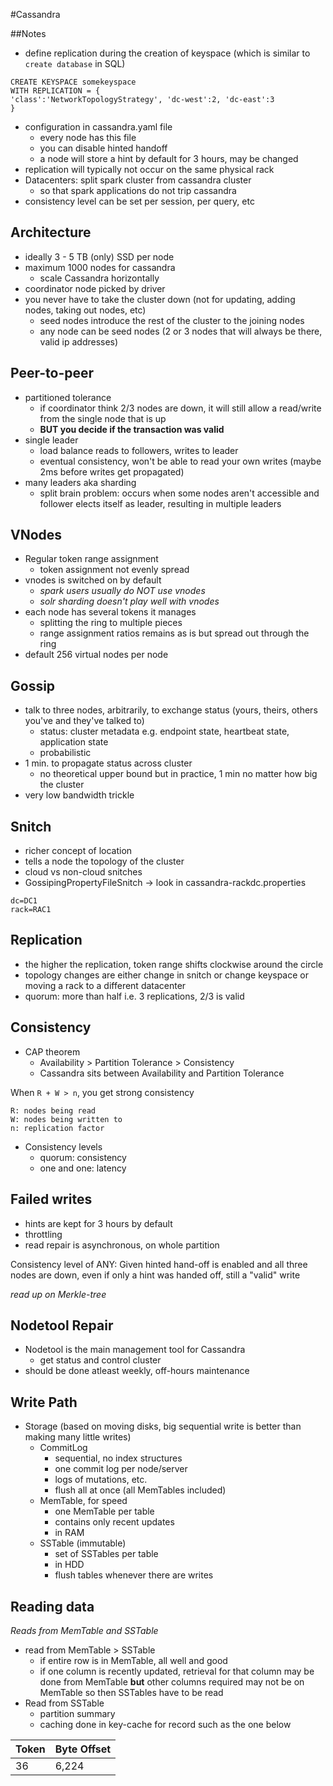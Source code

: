 #Cassandra

##Notes
* define replication during the creation of keyspace (which is similar to `create database` in SQL)
```
CREATE KEYSPACE somekeyspace
WITH REPLICATION = {
'class':'NetworkTopologyStrategy', 'dc-west':2, 'dc-east':3
}
```
* configuration in cassandra.yaml file
    * every node has this file
    * you can disable hinted handoff
    * a node will store a hint by default for 3 hours, may be changed
* replication will typically not occur on the same physical rack
* Datacenters: split spark cluster from cassandra cluster
    * so that spark applications do not trip cassandra
* consistency level can be set per session, per query, etc

## Architecture
* ideally 3 - 5 TB (only) SSD per node
* maximum 1000 nodes for cassandra
    * scale Cassandra horizontally
* coordinator node picked by driver
* you never have to take the cluster down (not for updating, adding nodes, taking out nodes, etc)
    * seed nodes introduce the rest of the cluster to the joining nodes
    * any node can be seed nodes (2 or 3 nodes that will always be there, valid ip addresses)

## Peer-to-peer
* partitioned tolerance
    * if coordinator think 2/3 nodes are down, it will still allow a read/write from the single node that is up
    * **BUT you decide if the transaction was valid**
* single leader
    * load balance reads to followers, writes to leader
    * eventual consistency, won't be able to read your own writes (maybe 2ms before writes get propagated)
* many leaders aka sharding
    * split brain problem: occurs when some nodes aren't accessible and follower elects itself as leader, resulting in multiple leaders

## VNodes
* Regular token range assignment
    * token assignment not evenly spread
* vnodes is switched on by default
    * _spark users usually do NOT use vnodes_
    * _solr sharding doesn't play well with vnodes_
* each node has several tokens it manages
    * splitting the ring to multiple pieces
    * range assignment ratios remains as is but spread out through the ring
* default 256 virtual nodes per node

## Gossip
* talk to three nodes, arbitrarily, to exchange status (yours, theirs, others you've and they've talked to)
    * status: cluster metadata e.g. endpoint state, heartbeat state, application state
    * probabilistic
* 1 min. to propagate status across cluster
    * no theoretical upper bound but in practice, 1 min no matter how big the cluster
* very low bandwidth trickle

## Snitch
* richer concept of location
* tells a node the topology of the cluster
* cloud vs non-cloud snitches
* GossipingPropertyFileSnitch -> look in cassandra-rackdc.properties
```
dc=DC1
rack=RAC1
```

## Replication
* the higher the replication, token range shifts clockwise around the circle
* topology changes are either change in snitch or change keyspace or moving a rack to a different datacenter
* quorum: more than half i.e. 3 replications, 2/3 is valid


## Consistency
* CAP theorem
    * Availability > Partition Tolerance > Consistency
    * Cassandra sits between Availability and Partition Tolerance

When `R + W > n`, you get strong consistency

    R: nodes being read
    W: nodes being written to
    n: replication factor

* Consistency levels
    * quorum: consistency
    * one and one: latency

## Failed writes
* hints are kept for 3 hours by default
* throttling
* read repair is asynchronous, on whole partition

Consistency level of ANY:
Given hinted hand-off is enabled and all three nodes are down, even if only a hint was handed off, still a "valid" write

_read up on Merkle-tree_

## Nodetool Repair
* Nodetool is the main management tool for Cassandra
    * get status and control cluster
* should be done atleast weekly, off-hours maintenance

## Write Path
* Storage (based on moving disks, big sequential write is better than making many little writes)
    * CommitLog
        * sequential, no index structures
        * one commit log per node/server
        * logs of mutations, etc.
        * flush all at once (all MemTables included)
    * MemTable, for speed
        * one MemTable per table
        * contains only recent updates
        * in RAM
    * SSTable (immutable)
        * set of SSTables per table
        * in HDD
        * flush tables whenever there are writes
        
## Reading data
_Reads from MemTable and SSTable_
* read from MemTable > SSTable
    * if entire row is in MemTable, all well and good
    * if one column is recently updated, retrieval for that column may be done from MemTable **but**
    other columns required may not be on MemTable so then SSTables have to be read
* Read from SSTable
    * partition summary
    * caching done in key-cache for record such as the one below

| Token | Byte Offset |
|---    |---          |
| 36    | 6,224       |
